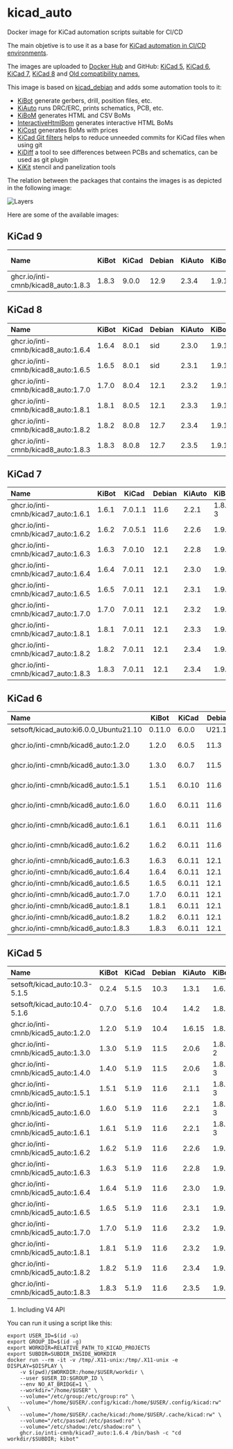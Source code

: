 # kicad_auto

Docker image for KiCad automation scripts suitable for CI/CD

The main objetive is to use it as a base for [KiCad automation in CI/CD environments](https://github.com/INTI-CMNB/KiBot).

The images are uploaded to [Docker Hub](https://hub.docker.com/r/setsoft/kicad_auto) and GitHub:
[KiCad 5](https://github.com/INTI-CMNB/kicad_auto/pkgs/container/kicad5_auto),
[KiCad 6](https://github.com/INTI-CMNB/kicad_auto/pkgs/container/kicad6_auto),
[KiCad 7](https://github.com/INTI-CMNB/kicad_auto/pkgs/container/kicad7_auto),
[KiCad 8](https://github.com/INTI-CMNB/kicad_auto/pkgs/container/kicad8_auto) and
[Old compatibility names](https://github.com/INTI-CMNB/kicad_auto/pkgs/container/kicad_auto),

This image is based on [kicad_debian](https://github.com/INTI-CMNB/kicad_debian) and adds some automation tools to it:

* [KiBot](https://github.com/INTI-CMNB/KiBot) generate gerbers, drill, position files, etc.
* [KiAuto](https://github.com/INTI-CMNB/KiAuto) runs DRC/ERC, prints schematics, PCB, etc.
* [KiBoM](https://github.com/INTI-CMNB/KiBoM) generates HTML and CSV BoMs
* [InteractiveHtmlBom](https://github.com/INTI-CMNB/InteractiveHtmlBom) generates interactive HTML BoMs
* [KiCost](https://github.com/hildogjr/KiCost) generates BoMs with prices
* [KiCad Git filters](https://github.com/INTI-CMNB/kicad-git-filters) helps to reduce unneeded commits for KiCad files when using git
* [KiDiff](https://github.com/INTI-CMNB/KiDiff) a tool to see differences between PCBs and schematics, can be used as git plugin
* [KiKit](https://github.com/yaqwsx/KiKit) stencil and panelization tools

The relation between the packages that contains the images is as depicted in the following image:

![Layers](Layers.png)


Here are some of the available images:

## KiCad 9

| Name                                      | KiBot  | KiCad   | Debian | KiAuto | KiBoM   | iBoM     | KiCost | DK plug  | KiDiff | KiKit   |
| :---------------------------------------- | ------ | ------- | ------ | ------ | ------- | -------- | ------ | -------- | ------ | ------: |
| ghcr.io/inti-cmnb/kicad8_auto:1.8.3       | 1.8.3  | 9.0.0   |  12.9  | 2.3.4  | 1.9.1   | 2.9.0    | 1.1.19 |  0.1.3   |  2.5.7 | 1.7.1   |

## KiCad 8

| Name                                      | KiBot  | KiCad   | Debian | KiAuto | KiBoM   | iBoM     | KiCost | DK plug  | KiDiff | KiKit   |
| :---------------------------------------- | ------ | ------- | ------ | ------ | ------- | -------- | ------ | -------- | ------ | ------: |
| ghcr.io/inti-cmnb/kicad8_auto:1.6.4       | 1.6.4  | 8.0.1   |  sid   | 2.3.0  | 1.9.1   | 2.9.0    | 1.1.18 |  0.1.2   |  2.5.3 | 1.5.1   |
| ghcr.io/inti-cmnb/kicad8_auto:1.6.5       | 1.6.5  | 8.0.1   |  sid   | 2.3.1  | 1.9.1   | 2.9.0    | 1.1.18 |  0.1.3   |  2.5.3 | 1.5.1   |
| ghcr.io/inti-cmnb/kicad8_auto:1.7.0       | 1.7.0  | 8.0.4   |  12.1  | 2.3.2  | 1.9.1   | 2.9.0    | 1.1.19 |  0.1.3   |  2.5.5 | 1.6.0   |
| ghcr.io/inti-cmnb/kicad8_auto:1.8.1       | 1.8.1  | 8.0.5   |  12.1  | 2.3.3  | 1.9.1   | 2.9.0    | 1.1.19 |  0.1.3   |  2.5.5 | 1.6.0-3 |
| ghcr.io/inti-cmnb/kicad8_auto:1.8.2       | 1.8.2  | 8.0.8   |  12.7  | 2.3.4  | 1.9.1   | 2.9.0    | 1.1.19 |  0.1.3   |  2.5.7 | 1.7.0   |
| ghcr.io/inti-cmnb/kicad8_auto:1.8.3       | 1.8.3  | 8.0.8   |  12.7  | 2.3.5  | 1.9.1   | 2.9.0    | 1.1.20 |  0.1.3(1)|  2.5.8 | 1.7.2   |

## KiCad 7

| Name                                      | KiBot  | KiCad   | Debian | KiAuto | KiBoM   | iBoM     | KiCost | DK plug  | KiDiff | KiKit   |
| :---------------------------------------- | ------ | ------- | ------ | ------ | ------- | -------- | ------ | -------- | ------ | ------: |
| ghcr.io/inti-cmnb/kicad7_auto:1.6.1       | 1.6.1  | 7.0.1.1 |  11.6  | 2.2.1  | 1.8.0-3 | 2.5.0-3  | 1.1.15 |  0.1.2   |  2.4.5 | 1.3.0-5 |
| ghcr.io/inti-cmnb/kicad7_auto:1.6.2       | 1.6.2  | 7.0.5.1 |  11.6  | 2.2.6  | 1.9.0   | 2.6.0    | 1.1.17 |  0.1.2   |  2.4.7 | 1.3.0-7 |
| ghcr.io/inti-cmnb/kicad7_auto:1.6.3       | 1.6.3  | 7.0.10  |  12.1  | 2.2.8  | 1.9.1   | 2.8.1    | 1.1.18 |  0.1.2   |  2.5.3 | 1.4.0   |
| ghcr.io/inti-cmnb/kicad7_auto:1.6.4       | 1.6.4  | 7.0.11  |  12.1  | 2.3.0  | 1.9.1   | 2.9.0    | 1.1.18 |  0.1.2   |  2.5.3 | 1.5.1   |
| ghcr.io/inti-cmnb/kicad7_auto:1.6.5       | 1.6.5  | 7.0.11  |  12.1  | 2.3.1  | 1.9.1   | 2.9.0    | 1.1.18 |  0.1.3   |  2.5.3 | 1.5.1   |
| ghcr.io/inti-cmnb/kicad7_auto:1.7.0       | 1.7.0  | 7.0.11  |  12.1  | 2.3.2  | 1.9.1   | 2.9.0    | 1.1.19 |  0.1.3   |  2.5.5 | 1.6.0   |
| ghcr.io/inti-cmnb/kicad7_auto:1.8.1       | 1.8.1  | 7.0.11  |  12.1  | 2.3.3  | 1.9.1   | 2.9.0    | 1.1.19 |  0.1.3   |  2.5.5 | 1.6.0-3 |
| ghcr.io/inti-cmnb/kicad7_auto:1.8.2       | 1.8.2  | 7.0.11  |  12.1  | 2.3.4  | 1.9.1   | 2.9.0    | 1.1.19 |  0.1.3   |  2.5.7 | 1.7.0   |
| ghcr.io/inti-cmnb/kicad7_auto:1.8.3       | 1.8.3  | 7.0.11  |  12.1  | 2.3.4  | 1.9.1   | 2.9.0    | 1.1.20 |  0.1.3(1)|  2.5.8 | 1.7.2   |

## KiCad 6

| Name                                      | KiBot  | KiCad  | Debian | KiAuto | KiBoM   | iBoM     | KiCost | DK plug  | PcbDraw | KiDiff | KiKit   |
| :---------------------------------------- | ------ | ------ | ------ | ------ | ------- | -------- | ------ | -------- | ------- | ------ | ------: |
| setsoft/kicad_auto:ki6.0.0_Ubuntu21.10    | 0.11.0 | 6.0.0  | U21.10 | 1.6.5  | 1.8.0   | 2.4.1    | 1.1.15 |  0.1.2   | 0.9.0-1 |   --   |  --     |
| ghcr.io/inti-cmnb/kicad6_auto:1.2.0       | 1.2.0  | 6.0.5  |  11.3  | 1.6.15 | 1.8.0-2 | 2.5.0    | 1.1.10 |  0.1.1   | 0.9.0-3 |   --   |  --     |
| ghcr.io/inti-cmnb/kicad6_auto:1.3.0       | 1.3.0  | 6.0.7  |  11.5  | 2.0.6  | 1.8.0-2 | 2.5.0    | 1.1.12 |  0.1.2   | 0.9.0-4 |  2.4.2 |  --     |
| ghcr.io/inti-cmnb/kicad6_auto:1.5.1       | 1.5.1  | 6.0.10 |  11.6  | 2.1.1  | 1.8.0-3 | 2.5.0-2  | 1.1.15 |  0.1.2   | 0.9.0-5 |  2.4.3 | 1.2.0   |
| ghcr.io/inti-cmnb/kicad6_auto:1.6.0       | 1.6.0  | 6.0.11 |  11.6  | 2.2.1  | 1.8.0-3 | 2.5.0-3  | 1.1.15 |  0.1.2   |   --    |  2.4.5 | 1.3.0-5 |
| ghcr.io/inti-cmnb/kicad6_auto:1.6.1       | 1.6.1  | 6.0.11 |  11.6  | 2.2.1  | 1.8.0-3 | 2.5.0-3  | 1.1.15 |  0.1.2   |   --    |  2.4.5 | 1.3.0-5 |
| ghcr.io/inti-cmnb/kicad6_auto:1.6.2       | 1.6.2  | 6.0.11 |  11.6  | 2.2.6  | 1.9.0   | 2.6.0    | 1.1.17 |  0.1.2   |   --    |  2.4.7 | 1.3.0-7 |
| ghcr.io/inti-cmnb/kicad6_auto:1.6.3       | 1.6.3  | 6.0.11 |  12.1  | 2.2.8  | 1.9.1   | 2.8.1    | 1.1.18 |  0.1.2   |   --    |  2.5.3 | 1.4.0   |
| ghcr.io/inti-cmnb/kicad6_auto:1.6.4       | 1.6.4  | 6.0.11 |  12.1  | 2.3.0  | 1.9.1   | 2.8.1    | 1.1.18 |  0.1.2   |   --    |  2.5.3 | 1.5.1   |
| ghcr.io/inti-cmnb/kicad6_auto:1.6.5       | 1.6.5  | 6.0.11 |  12.1  | 2.3.1  | 1.9.1   | 2.9.0    | 1.1.18 |  0.1.3   |   --    |  2.5.3 | 1.5.1   |
| ghcr.io/inti-cmnb/kicad6_auto:1.7.0       | 1.7.0  | 6.0.11 |  12.1  | 2.3.2  | 1.9.1   | 2.9.0    | 1.1.19 |  0.1.3   |   --    |  2.5.4 | 1.5.1   |
| ghcr.io/inti-cmnb/kicad6_auto:1.8.1       | 1.8.1  | 6.0.11 |  12.1  | 2.3.3  | 1.9.1   | 2.9.0    | 1.1.19 |  0.1.3   |   --    |  2.5.5 | 1.5.1   |
| ghcr.io/inti-cmnb/kicad6_auto:1.8.2       | 1.8.2  | 6.0.11 |  12.1  | 2.3.4  | 1.9.1   | 2.9.0    | 1.1.19 |  0.1.3   |   --    |  2.5.7 | 1.5.1   |
| ghcr.io/inti-cmnb/kicad6_auto:1.8.3       | 1.8.3  | 6.0.11 |  12.1  | 2.3.5  | 1.9.1   | 2.9.0    | 1.1.20 |  0.1.3(1)|   --    |  2.5.8 | 1.5.1   |

## KiCad 5

| Name                                      | KiBot  | KiCad | Debian | KiAuto | KiBoM   | iBoM     | KiCost | DK plug  | PcbDraw | KiDiff |
| :---------------------------------------- | ------ | ----- | ------ | ------ | ------- | -------- | ------ | -------- | ------- | -----: |
| setsoft/kicad_auto:10.3-5.1.5             | 0.2.4  | 5.1.5 |  10.3  | 1.3.1  | 1.6.3   | 2.3.1    |   --   |   --     |   --    |   --   |
| setsoft/kicad_auto:10.4-5.1.6             | 0.7.0  | 5.1.6 |  10.4  | 1.4.2  | 1.8.0   | 2.3.3    |   --   |   --     | 0.6.0-2 |   --   |
| ghcr.io/inti-cmnb/kicad5_auto:1.2.0       | 1.2.0  | 5.1.9 |  10.4  | 1.6.15 | 1.8.0   | 2.5.0    | 1.1.10 |  0.1.1   | 0.9.0-3 |   --   |
| ghcr.io/inti-cmnb/kicad5_auto:1.3.0       | 1.3.0  | 5.1.9 |  11.5  | 2.0.6  | 1.8.0-2 | 2.5.0    | 1.1.12 |  0.1.2   | 0.9.0-4 |  2.4.2 |
| ghcr.io/inti-cmnb/kicad5_auto:1.4.0       | 1.4.0  | 5.1.9 |  11.5  | 2.0.6  | 1.8.0-3 | 2.5.0-2  | 1.1.15 |  0.1.2   | 0.9.0-5 |  2.4.3 |
| ghcr.io/inti-cmnb/kicad5_auto:1.5.1       | 1.5.1  | 5.1.9 |  11.6  | 2.1.1  | 1.8.0-3 | 2.5.0-2  | 1.1.15 |  0.1.2   | 0.9.0-5 |  2.4.3 |
| ghcr.io/inti-cmnb/kicad5_auto:1.6.0       | 1.6.0  | 5.1.9 |  11.6  | 2.2.1  | 1.8.0-3 | 2.5.0-3  | 1.1.15 |  0.1.2   |   --    |  2.4.5 |
| ghcr.io/inti-cmnb/kicad5_auto:1.6.1       | 1.6.1  | 5.1.9 |  11.6  | 2.2.1  | 1.8.0-3 | 2.5.0-3  | 1.1.15 |  0.1.2   |   --    |  2.4.5 |
| ghcr.io/inti-cmnb/kicad5_auto:1.6.2       | 1.6.2  | 5.1.9 |  11.6  | 2.2.6  | 1.9.0   | 2.6.0    | 1.1.17 |  0.1.2   |   --    |  2.4.7 |
| ghcr.io/inti-cmnb/kicad5_auto:1.6.3       | 1.6.3  | 5.1.9 |  11.6  | 2.2.8  | 1.9.1   | 2.8.1    | 1.1.18 |  0.1.2   |   --    |  2.5.3 |
| ghcr.io/inti-cmnb/kicad5_auto:1.6.4       | 1.6.4  | 5.1.9 |  11.6  | 2.3.0  | 1.9.1   | 2.8.1    | 1.1.18 |  0.1.2   |   --    |  2.5.3 |
| ghcr.io/inti-cmnb/kicad5_auto:1.6.5       | 1.6.5  | 5.1.9 |  11.6  | 2.3.1  | 1.9.1   | 2.9.0    | 1.1.18 |  0.1.3   |   --    |  2.5.3 |
| ghcr.io/inti-cmnb/kicad5_auto:1.7.0       | 1.7.0  | 5.1.9 |  11.6  | 2.3.2  | 1.9.1   | 2.9.0    | 1.1.19 |  0.1.3   |   --    |  2.5.4 |
| ghcr.io/inti-cmnb/kicad5_auto:1.8.1       | 1.8.1  | 5.1.9 |  11.6  | 2.3.2  | 1.9.1   | 2.9.0    | 1.1.19 |  0.1.3   |   --    |  2.5.5 |
| ghcr.io/inti-cmnb/kicad5_auto:1.8.2       | 1.8.2  | 5.1.9 |  11.6  | 2.3.4  | 1.9.1   | 2.9.0    | 1.1.19 |  0.1.3   |   --    |  2.5.7 |
| ghcr.io/inti-cmnb/kicad5_auto:1.8.3       | 1.8.3  | 5.1.9 |  11.6  | 2.3.5  | 1.9.1   | 2.9.0    | 1.1.20 |  0.1.3(1)|   --    |  2.5.8 |

1. Including V4 API

You can run it using a script like this:

```
export USER_ID=$(id -u)
export GROUP_ID=$(id -g)
export WORKDIR=RELATIVE_PATH_TO_KICAD_PROJECTS
export SUBDIR=SUBDIR_INSIDE_WORKDIR
docker run --rm -it -v /tmp/.X11-unix:/tmp/.X11-unix -e DISPLAY=$DISPLAY \
    -v $(pwd)/$WORKDIR:/home/$USER/workdir \
    --user $USER_ID:$GROUP_ID \
    --env NO_AT_BRIDGE=1 \
    --workdir="/home/$USER" \
    --volume="/etc/group:/etc/group:ro" \
    --volume="/home/$USER/.config/kicad:/home/$USER/.config/kicad:rw" \
    --volume="/home/$USER/.cache/kicad:/home/$USER/.cache/kicad:rw" \
    --volume="/etc/passwd:/etc/passwd:ro" \
    --volume="/etc/shadow:/etc/shadow:ro" \
    ghcr.io/inti-cmnb/kicad7_auto:1.6.4 /bin/bash -c "cd workdir/$SUBDIR; kibot"
```
